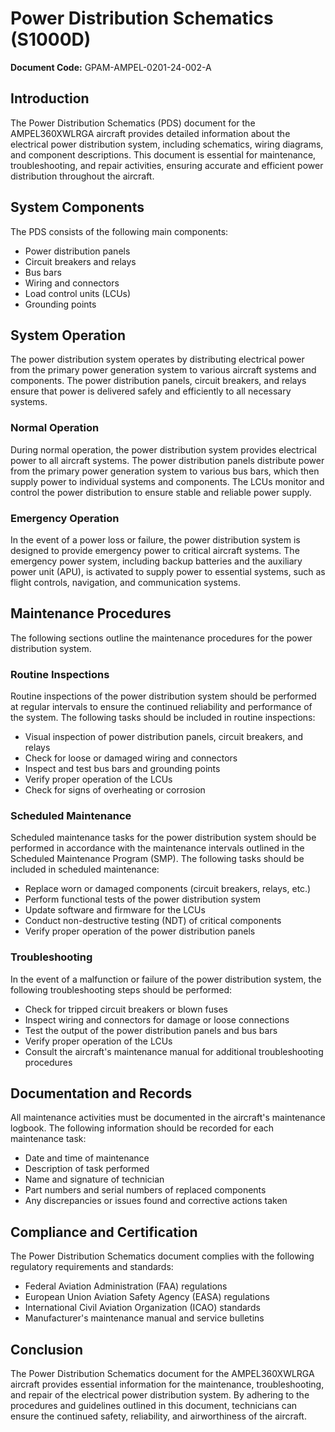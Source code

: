 # Power Distribution Schematics (S1000D)

**Document Code:** GPAM-AMPEL-0201-24-002-A

## Introduction

The Power Distribution Schematics (PDS) document for the AMPEL360XWLRGA aircraft provides detailed information about the electrical power distribution system, including schematics, wiring diagrams, and component descriptions. This document is essential for maintenance, troubleshooting, and repair activities, ensuring accurate and efficient power distribution throughout the aircraft.

## System Components

The PDS consists of the following main components:

- Power distribution panels
- Circuit breakers and relays
- Bus bars
- Wiring and connectors
- Load control units (LCUs)
- Grounding points

## System Operation

The power distribution system operates by distributing electrical power from the primary power generation system to various aircraft systems and components. The power distribution panels, circuit breakers, and relays ensure that power is delivered safely and efficiently to all necessary systems.

### Normal Operation

During normal operation, the power distribution system provides electrical power to all aircraft systems. The power distribution panels distribute power from the primary power generation system to various bus bars, which then supply power to individual systems and components. The LCUs monitor and control the power distribution to ensure stable and reliable power supply.

### Emergency Operation

In the event of a power loss or failure, the power distribution system is designed to provide emergency power to critical aircraft systems. The emergency power system, including backup batteries and the auxiliary power unit (APU), is activated to supply power to essential systems, such as flight controls, navigation, and communication systems.

## Maintenance Procedures

The following sections outline the maintenance procedures for the power distribution system.

### Routine Inspections

Routine inspections of the power distribution system should be performed at regular intervals to ensure the continued reliability and performance of the system. The following tasks should be included in routine inspections:

- Visual inspection of power distribution panels, circuit breakers, and relays
- Check for loose or damaged wiring and connectors
- Inspect and test bus bars and grounding points
- Verify proper operation of the LCUs
- Check for signs of overheating or corrosion

### Scheduled Maintenance

Scheduled maintenance tasks for the power distribution system should be performed in accordance with the maintenance intervals outlined in the Scheduled Maintenance Program (SMP). The following tasks should be included in scheduled maintenance:

- Replace worn or damaged components (circuit breakers, relays, etc.)
- Perform functional tests of the power distribution system
- Update software and firmware for the LCUs
- Conduct non-destructive testing (NDT) of critical components
- Verify proper operation of the power distribution panels

### Troubleshooting

In the event of a malfunction or failure of the power distribution system, the following troubleshooting steps should be performed:

- Check for tripped circuit breakers or blown fuses
- Inspect wiring and connectors for damage or loose connections
- Test the output of the power distribution panels and bus bars
- Verify proper operation of the LCUs
- Consult the aircraft's maintenance manual for additional troubleshooting procedures

## Documentation and Records

All maintenance activities must be documented in the aircraft's maintenance logbook. The following information should be recorded for each maintenance task:

- Date and time of maintenance
- Description of task performed
- Name and signature of technician
- Part numbers and serial numbers of replaced components
- Any discrepancies or issues found and corrective actions taken

## Compliance and Certification

The Power Distribution Schematics document complies with the following regulatory requirements and standards:

- Federal Aviation Administration (FAA) regulations
- European Union Aviation Safety Agency (EASA) regulations
- International Civil Aviation Organization (ICAO) standards
- Manufacturer's maintenance manual and service bulletins

## Conclusion

The Power Distribution Schematics document for the AMPEL360XWLRGA aircraft provides essential information for the maintenance, troubleshooting, and repair of the electrical power distribution system. By adhering to the procedures and guidelines outlined in this document, technicians can ensure the continued safety, reliability, and airworthiness of the aircraft.
